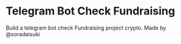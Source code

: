 # Telegram Bot Check Fundraising
Build a telegram bot check Fundraising project crypto.
Made by @soradaisuki
